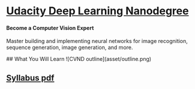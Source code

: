 # [Udacity Deep Learning Nanodegree](https://www.udacity.com/course/deep-learning-nanodegree--nd101) 


#### Become a Computer Vision Expert
<p>Master building and implementing neural networks for image recognition, sequence generation, image generation, and more.</p>
## What You Will Learn
![CVND outline](asset/outline.png)



## [Syllabus pdf](https://d20vrrgs8k4bvw.cloudfront.net/documents/en-US/Deep+Learning+Nanodegree+Syllabus+8-15.pdf)
